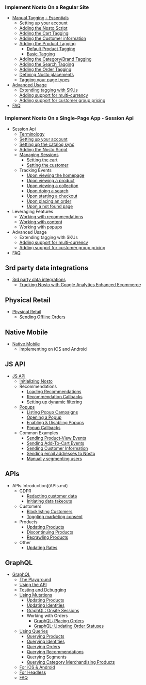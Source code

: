 ### Implement Nosto On a Regular Site
  * [Manual Tagging - Essentials](Manual-implementation.md)
    * [Setting up your account](Setting-up-your-account.md)
    * [Adding the Nosto Script](Add-Nosto-script.md)
    * [Adding the Cart Tagging](Cart-tagging.md)
    * [Adding the Customer information](Adding-the-customer-information.md)
    * [Adding the Product Tagging](Product-Tagging.md)
      * [Default Product Tagging](Default-Product-Tagging.md)
      * [Basic Tagging](Minimum-Product-Tagging.md)
    * [Adding the Category/Brand Tagging](Category-&-Brand-tagging.md)
    * [Adding the Search Tagging](Search-Tagging.md)
    * [Adding the Order Tagging](Order-tagging.md)
    * [Defining Nosto placements](Defining-Nosto-placements.md)
    * [Tagging your page types](Tag-your-page-types.md)
  * [Advanced Usage](Advanced-implementation.md)
    * [Extending tagging with SKUs](Extending-tagging-with-SKUs.md)
    * [Adding support for multi-currency](Adding-support-for-multi-currency.md)
    * [Adding support for customer group pricing](Adding-support-for-customer-group-pricing.md)
  * [FAQ](FAQ.md)

### Implement Nosto On a Single-Page App - Session Api
  * [Session Api](Implementation-Guide-Session-API.md)
    * [Terminology](Session-API---Terminology.md)
    * [Setting up your account](SPA/Basics.md#Setting-up-your-account)
    * [Setting up the catalog sync](SPA/Basics.md#setting-up-the-catalog-sync)
    * [Adding the Nosto Script](SPA/Basics.md#Add-Nosto-script)
    * [Managing Sessions](SPA/Basics.md)
      * [Setting the cart](implement-nosto-on-a-single-page-app-session-api/session-api/basics-1#setting-the-cart)
      * [Setting the customer](SPA/Basics.md#setting-the-customer)
     * Tracking Events
       * [Upon viewing the homepage](SPA/Basics.md#upon-viewing-the-homepage)
       * [Upon viewing a product](SPA/Basics.md#upon-viewing-a-product)
       * [Upon viewing a collection](SPA/Basics.md#upon-viewing-a-collection)
       * [Upon doing a search](SPA/Basics.md#upon-doing-a-search)
       * [Upon starting a checkout](SPA/Basics.md#upon-starting-a-checkout)
       * [Upon placing an order](SPA/Basics.md#upon-placing-an-order)
       * [Upon a not found page](SPA/Basics.md#upon-viewing-a-page-that-was-not-found-404)
  * Leveraging Features
    * [Working with recommendations](SPA/Basics.md#working-with-recommendations)
    * [Working with content](SPA/Basics.md#working-with-content)
    * [Working with popups](SPA/Basics.md#working-with-popups)
  * Advanced Usage
    * Extending tagging with SKUs
    * [Adding support for multi-currency](SPA-Adding-support-for-multi-currency.md)
    * [Adding support for customer group pricing](SPA-Adding-support-for-customer-group-pricing.md)
  * [FAQ](SPA/FAQ.md)

## 3rd party data integrations
  * [3rd party data integrations](3rd-party-data-integrations.md)
    * [Tracking Nosto with Google Analytics Enhanced Ecommerce](Tracking-Nosto-with-Google-Analytics.md)

## Physical Retail
  * [Physical Retail](Physical-Retail.md)
    * [Sending Offline Orders](Sending-Offline-Orders.md)

## Native Mobile
  * [Native Mobile](Native-Mobile.md)
    * Implementing on iOS and Android

## JS API
  * [JS API](JS-APIs.md)
    * [Initializing Nosto](Initializing-Nosto.md)
    * Recommendations
      * [Loading Recommendations](Loading-Recommendations.md)
      * [Recommendation Callbacks](Recommendation-Callbacks.md)
      * [Setting up dynamic filtering](Setting-up-dynamic-filtering.md)
    * [Popups](Popups.md)
      * [Listing Popup Campaigns](Listing-Popup-Campaigns.md)
      * [Opening a Popup](Opening-a-Popup.md)
      * [Enabling & Disabling Popups](Enabling-&-Disabling-Popups.md)
      * [Popup Callbacks](Popup-Callbacks.md)
    * Common Examples
      * [Sending Product-View Events](Sending-Product-View-Events.md)
      * [Sending Add-To-Cart Events](Sending-Add-To-Cart-Events.md)
      * [Sending Customer Information](Sending-customer-information.md)
      * [Sending email addresses to Nosto](Sending-email-addresses-to-Nosto.md)
      * [Manually segmenting users](Manually-Segmenting-Users.md)

## APIs
  * APIs Introduction](APIs.md)
    * GDPR
      * [Redacting customer data](Sanitizing-customer-data-using-the-Redaction-API.md)
      * [Initiating data takeouts](Initiating-data-takeouts-via-the-Takeout-APIs.md)
    * Customers
      * [Blacklisting Customers](Blacklisting-customers-using-the-Blacklist-API.md)
      * [Toggling marketing consent](Toggling-email-opt-in-using-the-Consent-API.md)
    * Products
      * [Updating Products](Updating-products-using-the-Products-API.md)
      * [Discontinuing Products](Discontinuing-Products.md)
      * [Recrawling Products](Recrawling-products-using-the-Recrawl-API.md)
    * Other
      * [Updating Rates](Updating-Rates-using-the-Rates-API.md)

## GraphQL
  * [GraphQL](GraphQL-An-Introduction.md)
    * [The Playground](GraphQL-The-Playground.md)
    * [Using the API](GraphQL-Using-the-API.md)
    * [Testing and Debugging](GraphQL-Testing-&-Debugging.md)
    * [Using Mutations](GraphQL-Using-Mutations.md)
        * [Updating Products](GraphQL-Updating-Products.md)
        * [Updating Identities](GraphQL-Updating-Identities.md)
        * [GraphQL: Onsite Sessions](GraphQL-Onsite-Sessions.md)
        * Working with Orders
          * [GraphQL: Placing Orders](GraphQL-Placing-Orders.md)
          * [GraphQL: Updating Order Statuses](GraphQL-Updating-Order-Statuses.md)
    * [Using Queries](GraphQL-Using-Queries.md)
        * [Querying Products](GraphQL-Querying-Products.md)
        * [Querying Identities](GraphQL-Querying-Identities.md)
        * [Querying Orders](GraphQL-Querying-Orders.md)
        * [Querying Recommendations](GraphQL-Querying-Recommendations.md)
        * [Querying Segments](GraphQL-Querying-Segments.md)
        * [Querying Category Merchandising Products](GraphQL-Querying-Category-Merchandising-Products.md)
    * [For iOS & Android](GraphQL-For-iOS-&-Android.md)
    * [For Headless](GraphQL-For-Headless.md)
    * [FAQ](GraphQL-FAQ.md)